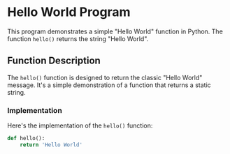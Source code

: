 # Hello World Program

This program demonstrates a simple "Hello World" function in Python. The function `hello()` returns the string "Hello World".

## Function Description

The `hello()` function is designed to return the classic "Hello World" message. It's a simple demonstration of a function that returns a static string.

### Implementation

Here's the implementation of the `hello()` function:

```python
def hello():
    return 'Hello World'
